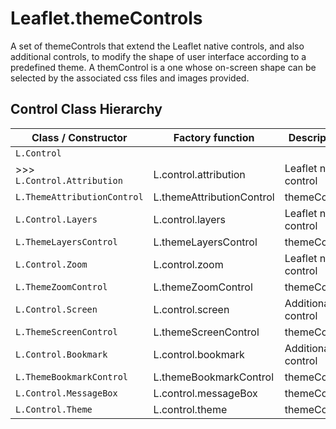 # Leaflet.themeControls

A set of themeControls that extend the Leaflet native controls, and also additional controls, to modify the shape of user interface according to a predefined theme. A themControl is a one whose on-screen shape can be selected by the associated css files and images provided.

## Control Class Hierarchy

| Class / Constructor                     | Factory function          | Description            |
|-----------------------------------------|---------------------------|------------------------|
| `L.Control`                               |                           |                        |
|	>>> `L.Control.Attribution`             | L.control.attribution     | Leaflet native control |
|	`L.ThemeAttributionControl` | L.themeAttributionControl | themeControl           |
|	`L.Control.Layers`                  | L.control.layers          | Leaflet native control |
|	`L.ThemeLayersControl`      | L.themeLayersControl      | themeControl           |
|	`L.Control.Zoom`                    | L.control.zoom            | Leaflet native control |
|	`L.ThemeZoomControl`        | L.themeZoomControl        | themeControl           |
|	`L.Control.Screen`                  | L.control.screen          | Additional control     |
|	`L.ThemeScreenControl`      | L.themeScreenControl      | themeControl           |
|	`L.Control.Bookmark`                | L.control.bookmark        | Additional control     |
|	`L.ThemeBookmarkControl`    | L.themeBookmarkControl    | themeControl           |
|	`L.Control.MessageBox`              | L.control.messageBox      | themeControl           |
|	`L.Control.Theme`                   | L.control.theme           | themeControl           |
